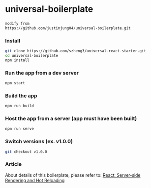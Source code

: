 # universal-boilerplate

###
```sh
modify from 
https://github.com/justinjung04/universal-boilerplate.git
```
### Install
```sh
git clone https://github.com/szheng3/universal-react-starter.git
cd universal-boilerplate
npm install
```

### Run the app from a dev server
```sh
npm start
```

### Build the app
```sh
npm run build
```

### Host the app from a server (app must have been built)
```sh
npm run serve
```

### Switch versions (ex. v1.0.0)
```sh
git checkout v1.0.0
```

### Article
About details of this boilerplate, please refer to: [React: Server-side Rendering and Hot Reloading](https://medium.com/@justinjung04/react-server-side-rendering-and-hot-reloading-ffb87ca81a89)
